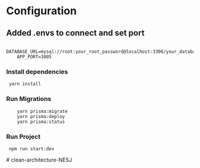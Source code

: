 # Configuration

## Added .envs to connect and set port

```env
    DATABASE_URL=mysql://root:your_root_password@localhost:3306/your_database_name
    APP_PORT=3005 
```

### Install dependencies

```node
 yarn install
```

### Run Migrations

```node
    yarn prisma:migrate
    yarn prisma:deploy
    yarn prisma:status
```

### Run Project

```node
 npm run start:dev
```
#   c l e a n - a r c h i t e c t u r e - N E S J  
 